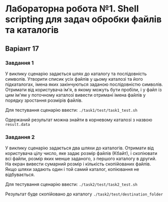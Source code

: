 # Лабораторна робота №1. Shell scripting для задач обробки файлів та каталогів

## Варіант 17

### Завдання 1

У виклику сценарію задається шлях до каталогу та послідовність символів. Утворити списик усіх файлів у цьому каталозі та його підкаталогах, імена яких закінчуються заданою послідовністю символів. Отримати від користувача ім'я, в якому можуть бути пробіли, і у файл із цим ім'ям у поточному каталозі вивести отримані імена файлів у порядку зростання розмірів файлів.

Для тестування сценарію ввести:
`./task1/test/task1_test.sh`

Одержаний результат можна знайти в корневому каталозі з назвою `result.data`

### Завдання 2

У виклику сценарію задається два шляхи до каталогів. Отримати від користувача цілу число, яке задає розмір файлів (Кбайт), і скопіювати всі файли, розмір яких менше заданого, з першого каталогу в другий. На екран вивести сумарний розмір і кількість скопійованих файлів. Якщо шляхи задають один і той самий каталог, копіювання не відбувається.

Для тестування сценарію ввести:
`./task2/test/task2_test.sh`

Результат буде скопійовано до каталогу `./task2/test/destination_folder`
